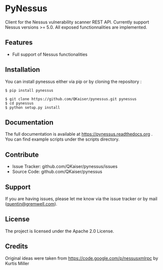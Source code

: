 # PyNessus

Client for the Nessus vulnerability scanner REST API. Currently support Nessus versions >= 5.0. All exposed functionnalities
are implemented.

## Features

* Full support of Nessus functionalities

## Installation

You can install pynessus either via pip or by cloning the repository :

```shell
$ pip install pynessus
```

```shell
$ git clone https://github.com/QKaiser/pynessus.git pynessus
$ cd pynessus
$ python setup.py install
```

## Documentation

The full documentation is available at https://pynessus.readthedocs.org . You can find example scripts under the
scripts directory.

## Contribute

* Issue Tracker: github.com/QKaiser/pynessus/issues
* Source Code: github.com/QKaiser/pynessus

## Support

If you are having issues, please let me know via the issue tracker or by mail (quentin@gremwell.com).

## License

The project is licensed under the Apache 2.0 License.

## Credits

Original ideas were taken from https://code.google.com/p/nessusxmlrpc by Kurtis Miller

